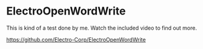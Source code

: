 # ElectroOpenWordWrite
This is kind of a test done by me.
Watch the included video to find out more.


https://github.com/Electro-Corp/ElectroOpenWordWrite
